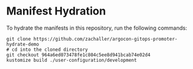 # Manifest Hydration

To hydrate the manifests in this repository, run the following commands:

```shell
git clone https://github.com/zachaller/argocon-gitops-promoter-hydrate-demo
# cd into the cloned directory
git checkout 964a6ed073478fe1c804c5ee8d941bcab74e02d4
kustomize build ./user-configuration/development
```
